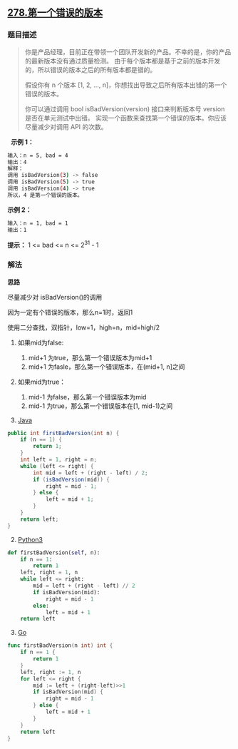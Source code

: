 ## [278.第一个错误的版本](https://leetcode-cn.com/problems/first-bad-version/)

### 题目描述
> 你是产品经理，目前正在带领一个团队开发新的产品。不幸的是，你的产品的最新版本没有通过质量检测。
> 由于每个版本都是基于之前的版本开发的，所以错误的版本之后的所有版本都是错的。
>
> 假设你有 n 个版本 [1, 2, ..., n]，你想找出导致之后所有版本出错的第一个错误的版本。
>
> 你可以通过调用 bool isBadVersion(version) 接口来判断版本号 version 是否在单元测试中出错。
> 实现一个函数来查找第一个错误的版本。你应该尽量减少对调用 API 的次数。

 
**示例 1：**
```sh
输入：n = 5, bad = 4
输出：4
解释：
调用 isBadVersion(3) -> false
调用 isBadVersion(5) -> true
调用 isBadVersion(4) -> true
所以，4 是第一个错误的版本。
```

**示例 2：**
```sh
输入：n = 1, bad = 1
输出：1
```

**提示：**
1 <= bad <= n <= 2<sup>31</sup> - 1

### 解法
**思路**

尽量减少对 isBadVersion()的调用

因为一定有个错误的版本，那么n=1时，返回1

使用二分查找，双指针，low=1，high=n，mid=high/2

1. 如果mid为false:
    1. mid+1 为true，那么第一个错误版本为mid+1
    2. mid+1 为fasle，那么第一个错误版本，在(mid+1, n]之间
2. 如果mid为true：
    1. mid-1 为false，那么第一个错误版本为mid
    2. mid-1 为true，那么第一个错误版本在[1, mid-1)之间

1. [Java](./Solution.java)
```java
public int firstBadVersion(int n) {
    if (n == 1) {
        return 1;
    }
    int left = 1, right = n;
    while (left <= right) {
        int mid = left + (right - left) / 2;
        if (isBadVersion(mid)) {
            right = mid - 1;
        } else {
            left = mid + 1;
        }
    }
    return left;
}
```

2. [Python3](./solution.py)
```python
def firstBadVersion(self, n):
    if n == 1:
        return 1
    left, right = 1, n
    while left <= right:
        mid = left + (right - left) // 2
        if isBadVersion(mid):
            right = mid - 1
        else:
            left = mid + 1
    return left
```

3. [Go](./solution.go)
```go
func firstBadVersion(n int) int {
	if n == 1 {
		return 1
	}
	left, right := 1, n
	for left <= right {
		mid := left + (right-left)>>1
		if isBadVersion(mid) {
			right = mid - 1
		} else {
			left = mid + 1
		}
	}
	return left
}
```

